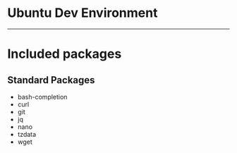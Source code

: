 # Ubuntu Dev Environment

---

# Included packages
## Standard Packages
- bash-completion
- curl
- git
- jq
- nano
- tzdata
- wget

